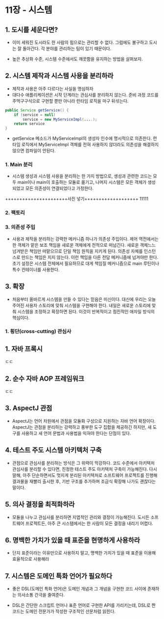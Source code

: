 
# 11장 - 시스템

## 1. 도시를 세운다면?
- 이미 세워진 도시라도 한 사람의 힘으로는 관리할 수 없다. 그럼에도 불구하고 도시는 잘 돌아간다. 각 분야를 관리하는 팀이 있기 때문이다.

- 높은 추상화 수준, 시스템 수준에서도 깨끗함을 유지하는 방법을 살펴보자.

## 2. 시스템 제작과 시스템 사용을 분리하라
- 제작과 사용은 아주 다르다는 사실을 명심하자
- 대다수 애플리케이션은 시작 단계라는 관심사를 분리하지 않는다. 준비 과정 코드를 주먹구구식으로 구현할 뿐만 아니라 런타임 로직을 마구 뒤섞는다.

```java
public Service getService() {
    if (service = null)
        service = new MyServiceImpl(....);
    return service
}
```
- getService 메소드가 MyServiceImpl의 생성자 인수에 명시적으로 의존한다. 런타임 로직에서 MyServiceImpl 객체를 전혀 사용하지 않더라도 의존성을 해결하지 않으면 컴파일이 안된다.

### 1. Main 분리
- 시스템 생성과 시스템 사용을 분리하는 한 가지 방법으로, 생성과 관련한 코드는 모두 main이나 main이 호출하는 모듈로 옮기고, 나머지 시스템은 모든 객체가 생성되었고 모든 의존성이 연결되었다고 가정한다.

++++++++++++++++++++++사진 넣기+++++++++++++++++++ 11111

### 2. 팩토리
### 3. 의존성 주입
- 사용과 제작을 분리하는 강력한 메커니즘 하나가 의존성 주입이다. 제어 역전에서는 한 객체가 맡은 보조 책임을 새로운 객체에게 전적으로 떠넘긴다. 새로운 객체느느 넘겨받은 책임만 떠맡으므로 단일 책임 원칙을 지키게 된다. 의존성 자체를 인스턴스로 만드는 책임은 지지 않는다. 이런 책임을 다른 전담 메커니즘에 넘겨야만 한다. 초기 설정은 시스템 전체에서 필요하므로 대게 책임질 메커니즘으로 main 루틴이나 특수 컨테이너를 사용한다.

## 3. 확장
- 처음부터 올바르게 시스템을 만들 수 있다는 믿음은 미신이다. 대신에 우리는 오늘 주어진 사용자 스토리에 맞춰 시스템을 구현해야 한다. 내일은 새로운 스토리에 맞춰 시스템을 조정하고 확장하면 된다. 이것이 반복적이고 점진적인 애자일 방식의 핵심이다.

### 1. 횡단(cross-cutting) 관심사
## 1. 자바 프록시
ㄷㄷ
## 2. 순수 자바 AOP 프레임워크
ㄷㄷ
## 3. AspectJ 관점
- AspectJ는 언어 차원에서 관점을 모듈화 구성으로 지원하는 자바 언어 확장이다. AspectJ는 관점을 분리하는 강력하고 풍부한 도구 집합을 제공하긴 하지만, 새 도구를 사용하고 새 언어 문법과 사용법을 익혀야 한다는 단점이 있다. 

## 4. 테스트 주도 시스템 아키텍처 구축
- 관점으로 관심사를 분리하는 방식은 그 위력이 막강하다. 코드 수준에서 아키텍처 관심사를 분리할 수 있다면, 진정한 테스트 주도 아키텍처 구축이 가능해진다.
다시 말해, 아주 단순하면서도 멋지게 분리된 아키텍처로 소프트웨어 프로젝트를 진행해 결과물을 재빨리 출시한 후, 기반 구조를 추가하며 조금식 확장해 나가도 괜찮다는 말이다.

## 5. 의사 결정을 최적화하라
- 모듈을 나누고 관심사를 분리하면 지엽적인 관리와 결정이 가능해진다. 도시든 소프트웨어 프로젝트든, 아주 큰 시스템에서는 한 사람이 모든 결정을 내리기 어렵다.

## 6. 명백한 가치가 있을 때 표준을 현명하게 사용하라
- 단지 표준이라는 이유만으로 사용하지 말고, 명백한 가치가 있을 때 표준을 이용해 효율적으로 사용해라

## 7. 시스템은 도메인 특화 언어가 필요하다
- 좋은 DSL(도메인 특화 언어)은 도메인 개념과 그 개념을 구현한 코드 사이에 존재하는 의사소통 간극을 줄여준다.

- DSL은 간단한 스크립트 언어나 표준 언어로 구현한 API를 가리키는데, DSL로 짠 코드는 도메인 전문가가 작성한 구조적인 산문처럼 읽힌다.
